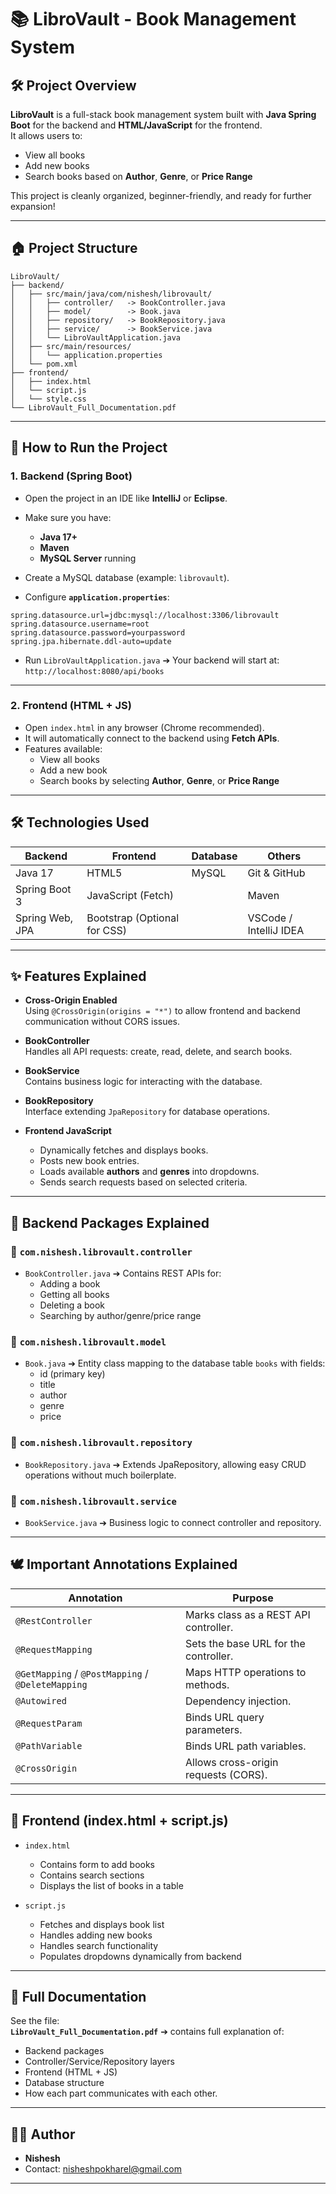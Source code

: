 # 📚 LibroVault - Book Management System

## 🛠️ Project Overview
**LibroVault** is a full-stack book management system built with **Java Spring Boot** for the backend and **HTML/JavaScript** for the frontend.  
It allows users to:
- View all books
- Add new books
- Search books based on **Author**, **Genre**, or **Price Range**

This project is cleanly organized, beginner-friendly, and ready for further expansion!

---

## 🏠 Project Structure

```
LibroVault/
├── backend/
│   ├── src/main/java/com/nishesh/librovault/
│   │   ├── controller/   -> BookController.java
│   │   ├── model/        -> Book.java
│   │   ├── repository/   -> BookRepository.java
│   │   ├── service/      -> BookService.java
│   │   └── LibroVaultApplication.java
│   ├── src/main/resources/
│   │   └── application.properties
│   └── pom.xml
├── frontend/
│   ├── index.html
│   └── script.js
│   └── style.css 
└── LibroVault_Full_Documentation.pdf
```

---

## 🚀 How to Run the Project

### 1. Backend (Spring Boot)
- Open the project in an IDE like **IntelliJ** or **Eclipse**.
- Make sure you have:
  - **Java 17+**
  - **Maven**
  - **MySQL Server** running
- Create a MySQL database (example: `librovault`).

- Configure **`application.properties`**:
```properties
spring.datasource.url=jdbc:mysql://localhost:3306/librovault
spring.datasource.username=root
spring.datasource.password=yourpassword
spring.jpa.hibernate.ddl-auto=update
```

- Run `LibroVaultApplication.java` ➔ Your backend will start at:  
  `http://localhost:8080/api/books`

---

### 2. Frontend (HTML + JS)
- Open `index.html` in any browser (Chrome recommended).
- It will automatically connect to the backend using **Fetch APIs**.
- Features available:
  - View all books
  - Add a new book
  - Search books by selecting **Author**, **Genre**, or **Price Range**

---

## 🛠️ Technologies Used
| Backend               | Frontend           | Database       | Others                  |
|------------------------|--------------------|----------------|--------------------------|
| Java 17                | HTML5               | MySQL          | Git & GitHub             |
| Spring Boot 3          | JavaScript (Fetch)  |                | Maven                    |
| Spring Web, JPA        | Bootstrap (Optional for CSS) | | VSCode / IntelliJ IDEA |

---

## ✨ Features Explained

- **Cross-Origin Enabled**  
  Using `@CrossOrigin(origins = "*")` to allow frontend and backend communication without CORS issues.

- **BookController**  
  Handles all API requests: create, read, delete, and search books.

- **BookService**  
  Contains business logic for interacting with the database.

- **BookRepository**  
  Interface extending `JpaRepository` for database operations.

- **Frontend JavaScript**  
  - Dynamically fetches and displays books.
  - Posts new book entries.
  - Loads available **authors** and **genres** into dropdowns.
  - Sends search requests based on selected criteria.

---

## 📜 Backend Packages Explained

### 🔹 `com.nishesh.librovault.controller`
- `BookController.java`  ➔ Contains REST APIs for:
  - Adding a book
  - Getting all books
  - Deleting a book
  - Searching by author/genre/price range

### 🔹 `com.nishesh.librovault.model`
- `Book.java`  ➔ Entity class mapping to the database table `books` with fields:
  - id (primary key)
  - title
  - author
  - genre
  - price

### 🔹 `com.nishesh.librovault.repository`
- `BookRepository.java`  ➔ Extends JpaRepository, allowing easy CRUD operations without much boilerplate.

### 🔹 `com.nishesh.librovault.service`
- `BookService.java`  ➔ Business logic to connect controller and repository.

---

## 🕊️ Important Annotations Explained

| Annotation         | Purpose                                  |
|---------------------|------------------------------------------|
| `@RestController`    | Marks class as a REST API controller.    |
| `@RequestMapping`    | Sets the base URL for the controller.    |
| `@GetMapping` / `@PostMapping` / `@DeleteMapping` | Maps HTTP operations to methods. |
| `@Autowired`         | Dependency injection.                  |
| `@RequestParam`      | Binds URL query parameters.             |
| `@PathVariable`      | Binds URL path variables.               |
| `@CrossOrigin`       | Allows cross-origin requests (CORS).    |

---

## 📜 Frontend (index.html + script.js)

- `index.html`
  - Contains form to add books
  - Contains search sections
  - Displays the list of books in a table

- `script.js`
  - Fetches and displays book list
  - Handles adding new books
  - Handles search functionality
  - Populates dropdowns dynamically from backend

---

## 📜 Full Documentation
See the file:  
**`LibroVault_Full_Documentation.pdf`** ➔ contains full explanation of:
- Backend packages
- Controller/Service/Repository layers
- Frontend (HTML + JS)
- Database structure
- How each part communicates with each other.

---

## 🧑‍💼 Author
- **Nishesh**
- Contact: nisheshpokharel@gmail.com

---
